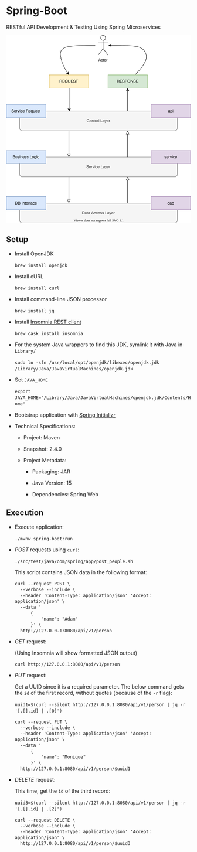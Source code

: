 # Spring-Boot

RESTful API Development & Testing Using Spring Microservices

<p align="center">
  <img src="src/docs/functionality.svg" />
</p>

## Setup

+ Install OpenJDK

  `brew install openjdk`

+ Install cURL

  `brew install curl`

+ Install command-line JSON processor

  `brew install jq`

+ Install [Insomnia REST client][1]

  `brew cask install insomnia`

+ For the system Java wrappers to find this JDK, symlink it with Java in `Library/`

  `sudo ln -sfn /usr/local/opt/openjdk/libexec/openjdk.jdk /Library/Java/JavaVirtualMachines/openjdk.jdk`

+ Set `JAVA_HOME`

  `export JAVA_HOME="/Library/Java/JavaVirtualMachines/openjdk.jdk/Contents/Home"`

+ Bootstrap application with [Spring Initializr][2]

+ Technical Specifications:

  + Project: Maven

  + Snapshot: 2.4.0

  + Project Metadata:

    + Packaging: JAR

    + Java Version: 15

    + Dependencies: Spring Web

## Execution

+ Execute application:

  `./mvnw spring-boot:run`


+ *POST* requests using `curl`:

  `./src/test/java/com/spring/app/post_people.sh`

  This script contains JSON data in the following format:

  ```
  curl --request POST \
    --verbose --include \
    --header 'Content-Type: application/json' 'Accept: application/json' \
    --data '
        {
            "name": "Adam"
        }' \
    http://127.0.0.1:8080/api/v1/person
  ```


+ *GET* request:

  (Using Insomnia will show formatted JSON output)

  ```
  curl http://127.0.0.1:8080/api/v1/person
  ```


+ *PUT* request:

  Get a UUID since it is a required parameter. The below command gets the `id` of the first record, without quotes (because of the `-r` flag):

  `uuid1=$(curl --silent http://127.0.0.1:8080/api/v1/person | jq -r '[.[].id] | .[0]')`

  ```
  curl --request PUT \
    --verbose --include \
    --header 'Content-Type: application/json' 'Accept: application/json' \
    --data '
        {
            "name": "Monique"
        }' \
    http://127.0.0.1:8080/api/v1/person/$uuid1
  ```


+ *DELETE* request:

  This time, get the `id` of the third record:

  `uuid3=$(curl --silent http://127.0.0.1:8080/api/v1/person | jq -r '[.[].id] | .[2]')`

  ```
  curl --request DELETE \
    --verbose --include \
    --header 'Content-Type: application/json' 'Accept: application/json' \
    http://127.0.0.1:8080/api/v1/person/$uuid3
  ```

[1]: https://insomnia.rest/
[2]: https://start.spring.io/
